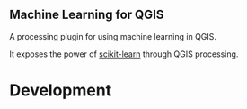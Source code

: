## Machine Learning for QGIS

A processing plugin for using machine learning in QGIS.

It exposes the power of [scikit-learn](https://scikit-learn.org/stable/) through QGIS processing.

# Development
